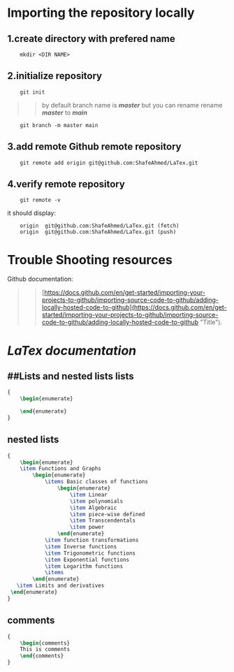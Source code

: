 Importing the repository locally
========================
1.create directory with prefered name
-----------------------
```
    mkdir <DIR NAME>
```
2.initialize repository
----------------
```
    git init
```
>>by default branch name is ***master*** but you can rename
rename ***master*** to ***main***
```
    git branch -m master main
```

3.add remote Github remote repository
--------------------------
```
    git remote add origin git@github.com:ShafeAhmed/LaTex.git
```
4.verify remote repository
-------------------------
```
    git remote -v
```
it should display:
```
    origin	git@github.com:ShafeAhmed/LaTex.git (fetch)
    origin	git@github.com:ShafeAhmed/LaTex.git (push)
```
Trouble Shooting resources
=================================
Github documentation:
>>[https://docs.github.com/en/get-started/importing-your-projects-to-github/importing-source-code-to-github/adding-locally-hosted-code-to-github](https://docs.github.com/en/get-started/importing-your-projects-to-github/importing-source-code-to-github/adding-locally-hosted-code-to-github "Title").




***LaTex documentation***
===============================

##Lists and nested lists
lists
-------

```LaTex
{
    \begin{enumerate}

    \end{enumerate}
}
```

nested lists
----------

```LaTex
{
    \begin{enumerate}
    \item Functions and Graphs
        \begin{enumerate}
            \items Basic classes of functions
                \begin{enumerate}
                    \item Linear
                    \item polynomials
                    \item Algebraic
                    \item piece-wise defined
                    \item Transcendentals
                    \item power
                \end{enumerate}
            \item function transformations
            \item Inverse functions
            \item Trigonometric functions
            \item Exponential functions
            \item Logarithm functions
            \items
        \end{enumerate}
   \item Limits and derivatives
 \end{enumerate}
}
```

comments
---------

```LaTex
{
    \begin{comments}
    This is comments
    \end{comments}
}
```
